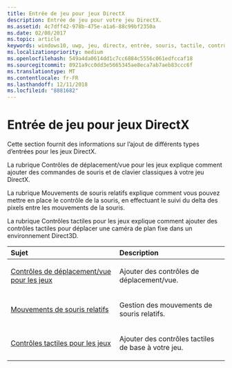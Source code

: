 ```yaml
---
title: Entrée de jeu pour jeux DirectX
description: Entrée de jeu pour votre jeu DirectX.
ms.assetid: 4c7dff42-978b-475e-a1a6-88c99bf2350a
ms.date: 02/08/2017
ms.topic: article
keywords: windows10, uwp, jeu, directx, entrée, souris, tactile, contrôle
ms.localizationpriority: medium
ms.openlocfilehash: 549a4da0614dd1c7cc6884c5556c061edfccaf18
ms.sourcegitcommit: 8921a9cc0dd3e5665345ae8eca7ab7aeb83ccc6f
ms.translationtype: MT
ms.contentlocale: fr-FR
ms.lasthandoff: 12/11/2018
ms.locfileid: "8881682"
---
```

# <a name="game-input-for-directx-games"></a>Entrée de jeu pour jeux DirectX

Cette section fournit des informations sur l’ajout de différents types d’entrées pour les jeux DirectX.

La rubrique Contrôles de déplacement/vue pour les jeux explique comment ajouter des commandes de souris et de clavier classiques à votre jeu DirectX.

La rubrique Mouvements de souris relatifs explique comment vous pouvez mettre en place le contrôle de la souris, en effectuant le suivi du delta des pixels entre les mouvements de la souris.

La rubrique Contrôles tactiles pour les jeux explique comment ajouter des contrôles tactiles pour déplacer une caméra de plan fixe dans un environnement Direct3D.

<table>
<colgroup>
<col width="50%" />
<col width="50%" />
</colgroup>
<thead>
<tr class="header">
<th align="left">Sujet</th>
<th align="left">Description</th>
</tr>
</thead>
<tbody>
<tr class="odd">
<td align="left"><p><a href="tutorial--adding-move-look-controls-to-your-directx-game.md">Contrôles de déplacement/vue pour les jeux</a></p></td>
<td align="left"><p>Ajouter des contrôles de déplacement/vue.</p></td>
</tr>
<tr class="even">
<td align="left"><p><a href="relative-mouse-movement.md">Mouvements de souris relatifs</a></p></td>
<td align="left"><p>Gestion des mouvements de souris relatifs.</p></td>
</tr>
<tr class="odd">
<td align="left"><p><a href="tutorial--adding-touch-controls-to-your-directx-game.md">Contrôles tactiles pour les jeux</a></p></td>
<td align="left"><p>Ajouter des contrôles tactiles de base à votre jeu.</p></td>
</tr>
</tbody>
</table>